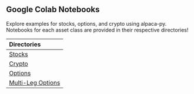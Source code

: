 ## Google Colab Notebooks

Explore examples for stocks, options, and crypto using alpaca-py. Notebooks for each asset class are provided in their respective directories!

| Directories                                  |
|:---------------------------------------------|
| [Stocks](stocks/README.md)                   |
| [Crypto](crypto/README.md)                   |
| [Options](options/README.md)           |
| [Multi-Leg Options](options/README.md)       |
